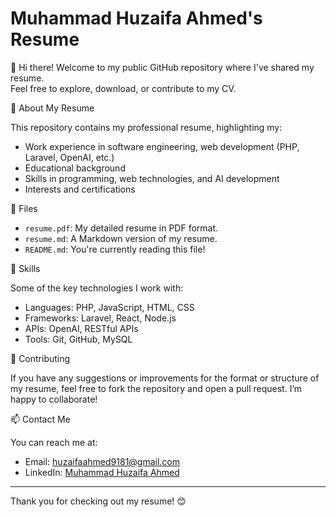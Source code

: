 # Muhammad Huzaifa Ahmed's Resume

👋 Hi there! Welcome to my public GitHub repository where I've shared my resume.  
Feel free to explore, download, or contribute to my CV.

📄 About My Resume

This repository contains my professional resume, highlighting my:
- Work experience in software engineering, web development (PHP, Laravel, OpenAI, etc.)
- Educational background
- Skills in programming, web technologies, and AI development
- Interests and certifications

📂 Files

- `resume.pdf`: My detailed resume in PDF format.
- `resume.md`: A Markdown version of my resume.
- `README.md`: You're currently reading this file!

🚀 Skills

Some of the key technologies I work with:
- Languages: PHP, JavaScript, HTML, CSS
- Frameworks: Laravel, React, Node.js
- APIs: OpenAI, RESTful APIs
- Tools: Git, GitHub, MySQL

🤝 Contributing

If you have any suggestions or improvements for the format or structure of my resume, feel free to fork the repository and open a pull request. I’m happy to collaborate!

📫 Contact Me

You can reach me at:
- Email: [huzaifaahmed9181@gmail.com](mailto:huzaifaahmed9181@gmail.com)
- LinkedIn: [Muhammad Huzaifa Ahmed](https://www.linkedin.com/in/muhammad-huzaifa-ahmed)

---

Thank you for checking out my resume! 😊
